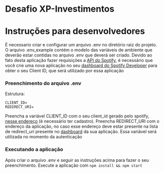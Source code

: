 Desafio XP-Investimentos
=======================

# Instruções para desenvolvedores

È necessario criar e configurar um arquivo .env no diretório raiz do projeto. O arquivo .env_example contém o modelo das variáveis de ambiente que deverão estar contidas no arquivo .env que deverá ser criado. 
Devido ao fato desta aplicação fazer requisições a [API do Spotify][2], é necessário que você crie uma nova aplicação no seu [dashboard do Spotify Developer][1] para obter o seu Client ID, que será utilizado por essa aplicação

### Preenchimento do arquivo .env

Estrutura:

    CLIENT_ID=
    REDIRECT_URI=

Preencha a variável CLIENT_ID com o seu client_id gerado pelo spotify, [nesse endereço][1] (é necessário ter cadastro).
Preencha REDIRECT_URI com o endereço da aplicação, no caso esse endereço deve estar presente na lista de redirect_uri presente no [dashboard][3] da sua aplicação. Essa variável será utilizada no momento da autenticação

### Executando a aplicação

Após criar o arquivo .env e seguir as instruções acima para fazer o seu preenchimento. Execute a aplicação com `npm install && npm start`

[1]: https://developer.spotify.com/dashboard/login
[2]: https://developer.spotify.com/documentation/web-api/
[3]: https://developer.spotify.com/dashboard/applications/